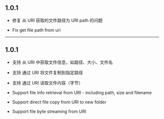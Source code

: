 ## 1.0.1
* 修复 从 URI 获取的文件路径为 URI path 的问题

* Fix get file path from uri

---
## 1.0.1
* 支持 从 URI 中获取文件信息，如路径、大小、文件名
* 支持 通过 URI 将文件复制到指定路径
* 支持 通过 URI 读取文件内容（字节）

* Support file info retrieval from URI - including path, size and filename
* Support direct file copy from URI to new folder
* Support file byte streaming from URI